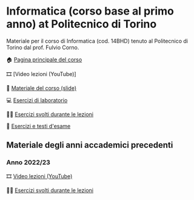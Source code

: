 # Informatica (corso base al primo anno) at Politecnico di Torino

Materiale per il corso di Informatica (cod. 14BHD) tenuto al Politecnico di Torino dal prof. Fulvio Corno.

🏠 [Pagina principale del corso](http://bit.ly/polito-informatica)

🎞️ [Video lezioni (YouTube)]

📘 [Materiale del corso (slide)](https://github.com/polito-informatica/Materiale)

💻 [Esercizi di laboratorio](https://github.com/polito-informatica/Laboratori)

👨‍🏫 [Esercizi svolti durante le lezioni](https://github.com/polito-informatica/Settimane-2023)

🔢 [Esercizi e testi d'esame](https://github.com/polito-informatica/Esempi-esame)

## Materiale degli anni accademici precedenti

### Anno 2022/23

🎞️ [Video lezioni (YouTube)](https://youtube.com/playlist?list=PLqRTLlwsxDL-yRy3U34aImItjkWhcnSdY)

👨‍🏫 [Esercizi svolti durante le lezioni ](https://github.com/polito-info-2022/Settimane)
